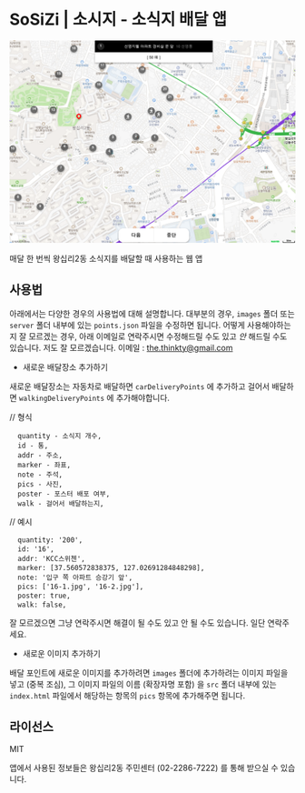 # SoSiZi | 소시지 - 소식지 배달 앱

![preview](https://github.com/thinkty/sosizi/blob/main/preview.png?raw=true)

매달 한 번씩 왕십리2동 소식지를 배달할 때 사용하는 웹 앱

## 사용법

아래에서는 다양한 경우의 사용법에 대해 설명합니다.
대부분의 경우, `images` 폴더 또는 `server` 폴더 내부에 있는 `points.json` 파일을 수정하면 됩니다.
어떻게 사용해야하는지 잘 모르겠는 경우, 아래 이메일로 연락주시면 수정해드릴 수도 있고 *안* 해드릴 수도 있습니다. 저도 잘 모르겠습니다.
이메일 : the.thinkty@gmail.com

- 새로운 배달장소 추가하기

새로운 배달장소는 자동차로 배달하면 `carDeliveryPoints` 에 추가하고 걸어서 배달하면 `walkingDeliveryPoints` 에 추가해야합니다.

// 형식
```
  quantity - 소식지 개수,
  id - 통,
  addr - 주소,
  marker - 좌표,
  note - 주석,
  pics - 사진,
  poster - 포스터 배포 여부,
  walk - 걸어서 배달하는지,
```

// 예시
```
  quantity: '200',
  id: '16',
  addr: 'KCC스위첸',
  marker: [37.560572838375, 127.02691284848298],
  note: '입구 쪽 아파트 승강기 앞',
  pics: ['16-1.jpg', '16-2.jpg'],
  poster: true,
  walk: false,
```
잘 모르겠으면 그냥 연락주시면 해결이 될 수도 있고 안 될 수도 있습니다.
일단 연락주세요.

- 새로운 이미지 추가하기

배달 포인트에 새로운 이미지를 추가하려면 `images` 폴더에 추가하려는 이미지 파일을 넣고 (중복 조심), 그 이미지 파일의 이름 (확장자명 포함) 을 `src` 폴더 내부에 있는 `index.html` 파일에서 해당하는 항목의 `pics` 항목에 추가해주면 됩니다.

## 라이선스
MIT

앱에서 사용된 정보들은 왕십리2동 주민센터 (02-2286-7222) 를 통해 받으실 수 있습니다.